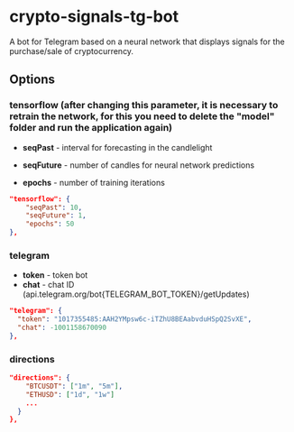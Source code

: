 # crypto-signals-tg-bot

A bot for Telegram based on a neural network that displays signals for the purchase/sale of cryptocurrency.

## Options

### tensorflow (after changing this parameter, it is necessary to retrain the network, for this you need to delete the "model" folder and run the application again)

- **seqPast** - interval for forecasting in the candlelight

- **seqFuture** - number of candles for neural network predictions

- **epochs** - number of training iterations

```json
"tensorflow": {
    "seqPast": 10,
    "seqFuture": 1,
    "epochs": 50
},
```

### telegram

- **token** - token bot
- **chat** - chat ID (api.telegram.org/bot{TELEGRAM_BOT_TOKEN}/getUpdates)

```json
"telegram": {
  "token": "1017355485:AAH2YMpsw6c-iTZhU8BEAabvduHSpQ2SvXE",
  "chat": -1001158670090
},
```

### directions

```json
"directions": {
    "BTCUSDT": ["1m", "5m"],
    "ETHUSD": ["1d", "1w"]
    ...
  }
},
```
